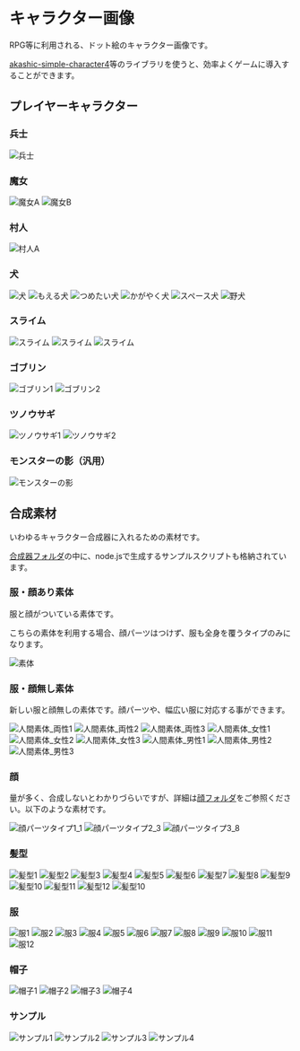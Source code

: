 # キャラクター画像

RPG等に利用される、ドット絵のキャラクター画像です。

[akashic-simple-character4](https://github.com/shinonomekazan/akashic-simple-character4)等のライブラリを使うと、効率よくゲームに導入することができます。

## プレイヤーキャラクター

### 兵士

![兵士](./character1.png)

### 魔女

![魔女A](./character2.png)
![魔女B](./character9.png)

### 村人

![村人A](./character10.png)

### 犬

![犬](./character3.png)
![もえる犬](./character4.png)
![つめたい犬](./character5.png)
![かがやく犬](./character6.png)
![スペース犬](./character7.png)
![野犬](./character8.png)

### スライム

![スライム](./slime.png)
![スライム](./slime2.png)
![スライム](./slime3.png)

### ゴブリン

![ゴブリン1](./goblin1.png)
![ゴブリン2](./goblin2.png)

### ツノウサギ

![ツノウサギ1](./jackalope1.png)
![ツノウサギ2](./jackalope2.png)

### モンスターの影（汎用）

![モンスターの影](./monstersshadow.png)

## 合成素材

いわゆるキャラクター合成器に入れるための素材です。

[合成器フォルダ](./合成器/)の中に、node.jsで生成するサンプルスクリプトも格納されています。

### 服・顔あり素体

服と顔がついている素体です。

こちらの素体を利用する場合、顔パーツはつけず、服も全身を覆うタイプのみになります。

![素体](./合成器/素体/村人素体_シート.png)

### 服・顔無し素体

新しい服と顔無しの素体です。顔パーツや、幅広い服に対応する事ができます。

![人間素体_両性1](./合成器/素体/人間素体_両性1.png)
![人間素体_両性2](./合成器/素体/人間素体_両性2.png)
![人間素体_両性3](./合成器/素体/人間素体_両性3.png)
![人間素体_女性1](./合成器/素体/人間素体_女性1.png)
![人間素体_女性2](./合成器/素体/人間素体_女性2.png)
![人間素体_女性3](./合成器/素体/人間素体_女性3.png)
![人間素体_男性1](./合成器/素体/人間素体_男性1.png)
![人間素体_男性2](./合成器/素体/人間素体_男性2.png)
![人間素体_男性3](./合成器/素体/人間素体_男性3.png)

### 顔

量が多く、合成しないとわかりづらいですが、詳細は[顔フォルダ](./合成器/顔/)をご参照ください。以下のような素材です。

![顔パーツタイプ1_1](./合成器/顔/顔パーツタイプ1_1.png)
![顔パーツタイプ2_3](./合成器/顔/顔パーツタイプ2_3.png)
![顔パーツタイプ3_8](./合成器/顔/顔パーツタイプ3_8.png)

### 髪型

![髪型1](./合成器/髪/髪1_短髪.png)
![髪型2](./合成器/髪/髪2_短髪.png)
![髪型3](./合成器/髪/髪3_短髪.png)
![髪型4](./合成器/髪/髪4_長髪.png)
![髪型5](./合成器/髪/髪5_長髪.png)
![髪型6](./合成器/髪/村人衣装_髪_F1.png)
![髪型7](./合成器/髪/村人衣装_髪_F2.png)
![髪型8](./合成器/髪/村人衣装_髪_F3.png)
![髪型9](./合成器/髪/村人衣装_髪_F4.png)
![髪型10](./合成器/髪/村人衣装_髪_M1.png)
![髪型11](./合成器/髪/村人衣装_髪_M2.png)
![髪型12](./合成器/髪/村人衣装_髪_M3.png)
![髪型10](./合成器/髪/村人衣装_髪_M4.png)

### 服

![服1](./合成器/服/服1_兵士.png)
![服2](./合成器/服/服2_兵士.png)
![服3](./合成器/服/服3_魔法使い.png)
![服4](./合成器/服/服4_魔法使い.png)
![服5](./合成器/服/村人衣装_F1.png)
![服6](./合成器/服/村人衣装_F2.png)
![服7](./合成器/服/村人衣装_F3.png)
![服8](./合成器/服/村人衣装_F4.png)
![服9](./合成器/服/村人衣装_M1.png)
![服10](./合成器/服/村人衣装_M2.png)
![服11](./合成器/服/村人衣装_M3.png)
![服12](./合成器/服/村人衣装_M4.png)

### 帽子

![帽子1](./合成器/帽子/帽子1_兵士.png)
![帽子2](./合成器/帽子/帽子2_兵士.png)
![帽子3](./合成器/帽子/帽子3_魔法使い.png)
![帽子4](./合成器/帽子/帽子4_魔法使い.png)


### サンプル

![サンプル1](./合成器/sample1.png)
![サンプル2](./合成器/sample2.png)
![サンプル3](./合成器/sample3.png)
![サンプル4](./合成器/sample4.png)
